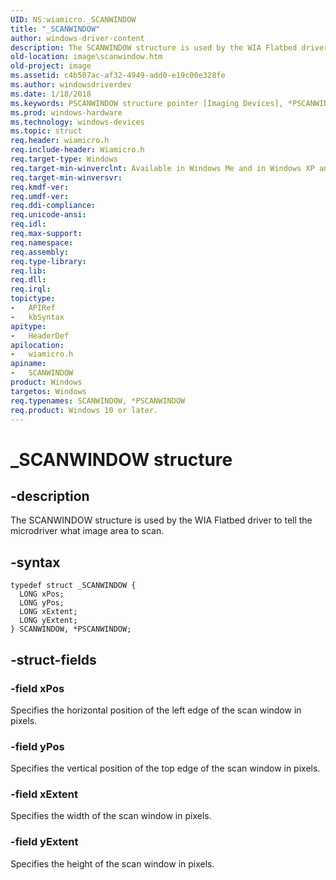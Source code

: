 ```yaml
---
UID: NS:wiamicro._SCANWINDOW
title: "_SCANWINDOW"
author: windows-driver-content
description: The SCANWINDOW structure is used by the WIA Flatbed driver to tell the microdriver what image area to scan.
old-location: image\scanwindow.htm
old-project: image
ms.assetid: c4b507ac-af32-4949-add0-e19c00e328fe
ms.author: windowsdriverdev
ms.date: 1/18/2018
ms.keywords: PSCANWINDOW structure pointer [Imaging Devices], *PSCANWINDOW, wiamicro/SCANWINDOW, PSCANWINDOW, SCANWINDOW structure [Imaging Devices], wiamicro/PSCANWINDOW, SCANWINDOW, _SCANWINDOW, image.scanwindow, MicroDrv_b89f7f9d-a1e6-4a61-83e3-659c6f3a9d13.xml
ms.prod: windows-hardware
ms.technology: windows-devices
ms.topic: struct
req.header: wiamicro.h
req.include-header: Wiamicro.h
req.target-type: Windows
req.target-min-winverclnt: Available in Windows Me and in Windows XP and later versions of the Windows operating systems.
req.target-min-winversvr: 
req.kmdf-ver: 
req.umdf-ver: 
req.ddi-compliance: 
req.unicode-ansi: 
req.idl: 
req.max-support: 
req.namespace: 
req.assembly: 
req.type-library: 
req.lib: 
req.dll: 
req.irql: 
topictype:
-	APIRef
-	kbSyntax
apitype:
-	HeaderDef
apilocation:
-	wiamicro.h
apiname:
-	SCANWINDOW
product: Windows
targetos: Windows
req.typenames: SCANWINDOW, *PSCANWINDOW
req.product: Windows 10 or later.
---
```


# _SCANWINDOW structure


## -description


The SCANWINDOW structure is used by the WIA Flatbed driver to tell the microdriver what image area to scan.


## -syntax


````
typedef struct _SCANWINDOW {
  LONG xPos;
  LONG yPos;
  LONG xExtent;
  LONG yExtent;
} SCANWINDOW, *PSCANWINDOW;
````


## -struct-fields




### -field xPos

Specifies the horizontal position of the left edge of the scan window in pixels.


### -field yPos

Specifies the vertical position of the top edge of the scan window in pixels.


### -field xExtent

Specifies the width of the scan window in pixels.


### -field yExtent

Specifies the height of the scan window in pixels.

